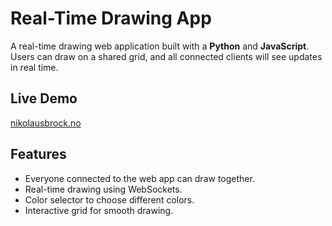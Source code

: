 # Real-Time Drawing App

A real-time drawing web application built with a **Python** and **JavaScript**. Users can draw on a shared grid, and all connected clients will see updates in real time.

## Live Demo
[nikolausbrock.no](nikolausbrock.no)


## Features
- Everyone connected to the web app can draw together.
- Real-time drawing using WebSockets.
- Color selector to choose different colors.
- Interactive grid for smooth drawing.
